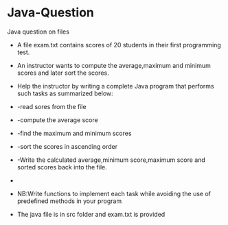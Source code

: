 # Java-Question
Java question on files 


 * A file exam.txt contains scores of 20 students in their first programming test.
 * An instructor wants to compute the average,maximum and minimum scores and later sort the scores.
 * Help the instructor by writing a complete Java program that performs such tasks as summarized below:
 * -read sores from the file
 * -compute the average score
 * -find the maximum and minimum scores
 * -sort the scores in ascending order
 * -Write the calculated average,minimum score,maximum score and sorted scores back into the file.
 * 
 * NB:Write functions to implement each task while avoiding the use of predefined methods in your program
 
 
  * The java file is in src folder and exam.txt is provided
  
   
